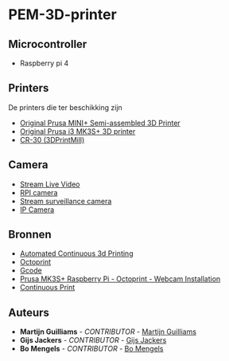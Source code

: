 # PEM-3D-printer

## Microcontroller
- Raspberry pi 4

## Printers
De printers die ter beschikking zijn
- [Original Prusa MINI+ Semi-assembled 3D Printer](https://www.prusa3d.com/product/original-prusa-mini-semi-assembled-3d-printer-4/)
- [Original Prusa i3 MK3S+ 3D printer](https://www.prusa3d.com/product/original-prusa-i3-mk3s-3d-printer-3/#_ga=2.146748284.935094266.1663576899-527367555.1663576899&_gac=1.188409306.1663576905.CjwKCAjwpqCZBhAbEiwAa7pXeSbolVMmosZsZ1yC8WgFlxBTm93N-8UsI6rxEBotq25Psn3_svmrwRoCc78QAvD_BwE)
- [CR-30 (3DPrintMill)](https://www.creality3dofficial.eu/products/cr-30-infinite-z-belt-3d-printer)

## Camera
- [Stream Live Video](https://www.tomshardware.com/how-to/stream-live-video-raspberry-pi)
- [RPI camera](https://github.com/silvanmelchior/RPi_Cam_Web_Interface)
- [Stream surveillance camera](https://www.youtube.com/watch?v=i9mJzdLYsVo)
- [IP Camera](https://www.instructables.com/IP-Camera-Using-the-Raspberry-Pi-Zero-Home-Surveil/)


## Bronnen
- [Automated Continuous 3d Printing](https://www.youtube.com/watch?v=NZgjl8W5yrE) </Br>
- [Octoprint](https://github.com/michaelnew/Octoprint-Print-Queue) </Br>
- [Gcode](https://medium.com/swlh/automating-my-3d-printer-81b4f653d4d0) </Br>
- [Prusa MK3S+ Raspberry Pi - Octoprint - Webcam Installation](https://www.youtube.com/watch?v=0FWOMdLVRjg)
- [Continuous Print](https://smartin015.github.io/continuousprint/)</Br>


## Auteurs
- **Martijn Guilliams** - _CONTRIBUTOR_ - [Martijn Guilliams](https://github.com/MartijnGuilliamsPXL)
- **Gijs Jackers** - _CONTRIBUTOR_ - [Gijs Jackers](https://github.com/GijsJackersPXL)
- **Bo Mengels** - _CONTRIBUTOR_ - [Bo Mengels](https://github.com/12003586)
